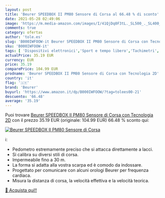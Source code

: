 ```yaml
---
layout: post
title: 'Beurer SPEEDBOX II PM80 Sensore di Corsa al 66.48 % di sconto'
date: 2021-05-28 02:49:06
image: 'https://m.media-amazon.com/images/I/41QjDq0F3tL._SL500_._SL400_.jpg'
comments: true
category: ofertas
author: 'tole.es'
slug: 'B000IWFOOW-it Beurer SPEEDBOX II PM80 Sensore di Corsa con Tecnologia 2D'
sku: 'B000IWFOOW-it'
tags: [ 'Dispositivi elettronici','Sport e tempo libero','Tachimetri','beurer', ]
actualPrice: 35.19 EUR
currency: EUR
price: 35.19
comparePrice: 104.99 EUR
prodname: 'Beurer SPEEDBOX II PM80 Sensore di Corsa con Tecnologia 2D'
country: 'it'
flag: '🇮🇹'
brand: 'Beurer'
buyurl: 'https://www.amazon.it/dp/B000IWFOOW/?tag=tolees00-21'
descuento: '66.48'
average: '35.19'
---
```


Puoi trovare [Beurer SPEEDBOX II PM80 Sensore di Corsa con Tecnologia 2D](https://www.amazon.it/dp/B000IWFOOW/?tag=tolees00-21) con il prezzo 35.19 EUR (originale: 104.99 EUR) 66.48 % sconto qui:

[![Beurer SPEEDBOX II PM80 Sensore di Corsa](https://m.media-amazon.com/images/I/41QjDq0F3tL._SL500_._SL400_.jpg)](https://www.amazon.it/dp/B000IWFOOW/?tag=tolees00-21)

ℹ️:

- Pedometro estremamente preciso che si attacca direttamente a lacci.
- Si calibra su diversi stili di corsa.
- Impermeabile fino a 30 m.
- La forma si adatta alla vostra scarpa ed è comodo da indossare.
- Progettato per comunicare con alcuni orologi Beurer per frequenza cardiaca.
- Misura la distanza di corsa, la velocità effettiva e la velocità teorica.

[🛒 Acquista qui!!](https://www.amazon.it/dp/B000IWFOOW/?tag=tolees00-21)
